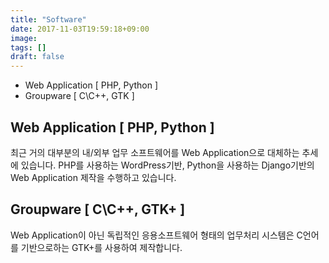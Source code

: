 ```yaml
---
title: "Software"
date: 2017-11-03T19:59:18+09:00
image: 
tags: []
draft: false
---
```

* Web Application \[ PHP, Python \]
* Groupware \[ C\C++, GTK \]

<!--more-->
## Web Application \[ PHP, Python \]
최근 거의 대부분의 내/외부 업무 소프트웨어를 Web Application으로 대체하는 추세에 있습니다. PHP를 사용하는 WordPress기반, Python을 사용하는 Django기반의 Web Application 제작을 수행하고 있습니다.

## Groupware \[ C\C++, GTK+ \]
Web Application이 아닌 독립적인 응용소프트웨어 형태의 업무처리 시스템은 C언어를 기반으로하는 GTK+를 사용하여 제작합니다.
